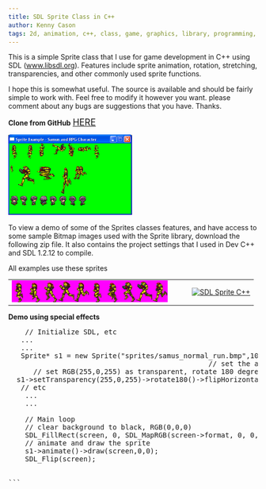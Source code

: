 ```yaml
---
title: SDL Sprite Class in C++
author: Kenny Cason
tags: 2d, animation, c++, class, game, graphics, library, programming, sdl, sprite
---
```


This is a simple Sprite class that I use for game development in C++ using SDL (<a href="http://www.libsdl.org/" target="_blank">www.libsdl.org</a>).
Features include sprite animation, rotation, stretching, transparencies, and other commonly used sprite functions.

I hope this is somewhat useful. The source is available and should be fairly simple to work with.
Feel free to modify it however you want. please comment about any bugs are suggestions that you have. Thanks.

<strong>Clone from GitHub</strong> <a href="https://github.com/kennycason/sdl_sprite"><span style="font-size:18px">HERE</span></a><br/>

<a href="/code/c/SDL/Sprite/sshot.PNG" target="_blank" ><img src="/code/c/SDL/Sprite/sshot.PNG" width="250" alt="SDL Sprite C++"/></a>

To view a demo of some of the Sprites classes features, and have access to some sample Bitmap images used with the Sprite library,  download the following zip file. It also contains the project settings that I used in Dev C++ and SDL 1.2.12 to compile.


All examples use these sprites
<table><tr><td><a href="/code/c/SDL/Sprite/samus_normal_run.bmp" target="_blank" ><img width="90%" src="/code/c/SDL/Sprite/samus_normal_run.bmp"  alt="SDL Sprite C++"/></a></td>
<td><a href="http://kennycason.com/code/c/SDL/Sprite/character.bmp" target="_blank" ><img width="90%" src="http://kennycason.com/code/c/SDL/Sprite/character.bmp"  alt="SDL Sprite C++"/></a></td></tr></table>

<b>Demo using special effects </b>
<pre lang="CPP" line="1">
    // Initialize SDL, etc
   ...
   ...
   Sprite* s1 = new Sprite("sprites/samus_normal_run.bmp",10,60); // load a BMP that contains 10 frames
                                                // set the animation speed to 60 milliseconds
      // set RGB(255,0,255) as transparent, rotate 180 degrees, flip horizontal and reverse animation
  s1->setTransparency(255,0,255)->rotate180()->flipHorizontal()->reverseAnimation();
   // etc
    ...
    ...

    // Main loop
    // clear background to black, RGB(0,0,0)
    SDL_FillRect(screen, 0, SDL_MapRGB(screen->format, 0, 0, 0));
    // animate and draw the sprite
    s1->animate()->draw(screen,0,0);
    SDL_Flip(screen);
    

```
